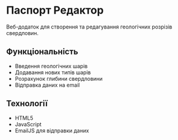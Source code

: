 # Паспорт Редактор

Веб-додаток для створення та редагування геологічних розрізів свердловин.

## Функціональність

- Введення геологічних шарів
- Додавання нових типів шарів
- Розрахунок глибини свердловини
- Відправка даних на email

## Технології

- HTML5
- JavaScript
- EmailJS для відправки даних
